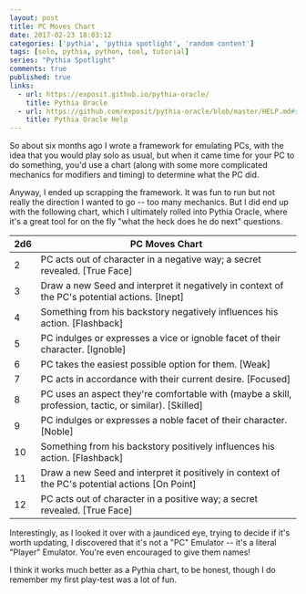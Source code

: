 ```yaml
---
layout: post
title: PC Moves Chart
date: 2017-02-23 18:03:12
categories: ['pythia', 'pythia spotlight', 'random content']
tags: [solo, pythia, python, tool, tutorial]
series: "Pythia Spotlight"
comments: true
published: true
links:
  - url: https://exposit.github.io/pythia-oracle/
    title: Pythia Oracle
  - url: https://github.com/exposit/pythia-oracle/blob/master/HELP.md#secrets--triggers
    title: Pythia Oracle Help
---
```


So about six months ago I wrote a framework for emulating PCs, with the idea that you would play solo as usual, but when it came time for your PC to do something, you'd use a chart (along with some more complicated mechanics for modifiers and timing) to determine what the PC did.

<!--more-->

Anyway, I ended up scrapping the framework. It was fun to run but not really the direction I wanted to go -- too many mechanics. But I did end up with the following chart, which I ultimately rolled into Pythia Oracle, where it's a great tool for on the fly "what the heck does he do next" questions.

| 2d6 | PC Moves Chart |
| --- | -------------- |
2 |  PC acts out of character in a negative way; a secret revealed. [True Face]
3 |  Draw a new Seed and interpret it negatively in context of the PC's potential actions. [Inept]
4 |  Something from his backstory negatively influences his action. [Flashback]
5 |  PC indulges or expresses a vice or ignoble facet of their character. [Ignoble]
6 |  PC takes the easiest possible option for them. [Weak]
7 |  PC acts in accordance with their current desire. [Focused]
8 |  PC uses an aspect they're comfortable with (maybe a skill, profession, tactic, or similar). [Skilled]
9 |  PC indulges or expresses a noble facet of their character. [Noble]
10 |  Something from his backstory positively influences his action. [Flashback]
11 |  Draw a new Seed and interpret it positively in context of the PC's potential actions [On Point]
12 |  PC acts out of character in a positive way; a secret revealed. [True Face]

Interestingly, as I looked it over with a jaundiced eye, trying to decide if it's worth updating, I discovered that it's not a "PC" Emulator -- it's a literal "Player" Emulator. You're even encouraged to give them names!

I think it works much better as a Pythia chart, to be honest, though I do remember my first play-test was a lot of fun.
